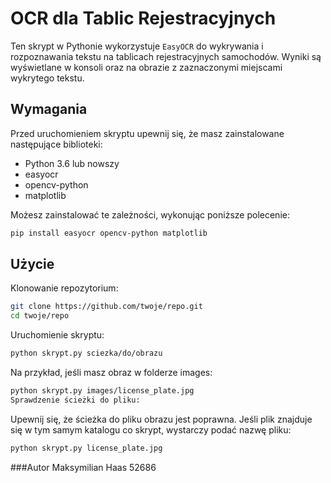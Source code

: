 # OCR dla Tablic Rejestracyjnych

Ten skrypt w Pythonie wykorzystuje `EasyOCR` do wykrywania i rozpoznawania tekstu na tablicach rejestracyjnych samochodów. Wyniki są wyświetlane w konsoli oraz na obrazie z zaznaczonymi miejscami wykrytego tekstu.

## Wymagania

Przed uruchomieniem skryptu upewnij się, że masz zainstalowane następujące biblioteki:

- Python 3.6 lub nowszy
- easyocr
- opencv-python
- matplotlib

Możesz zainstalować te zależności, wykonując poniższe polecenie:

```sh
pip install easyocr opencv-python matplotlib
```
## Użycie
Klonowanie repozytorium:

```sh
git clone https://github.com/twoje/repo.git
cd twoje/repo
```
Uruchomienie skryptu:

```sh
python skrypt.py sciezka/do/obrazu
```

Na przykład, jeśli masz obraz w folderze images:

```sh
python skrypt.py images/license_plate.jpg
Sprawdzenie ścieżki do pliku:
```
Upewnij się, że ścieżka do pliku obrazu jest poprawna. Jeśli plik znajduje się w tym samym katalogu co skrypt, wystarczy podać nazwę pliku:

```sh
python skrypt.py license_plate.jpg
```

###Autor
Maksymilian Haas 52686
